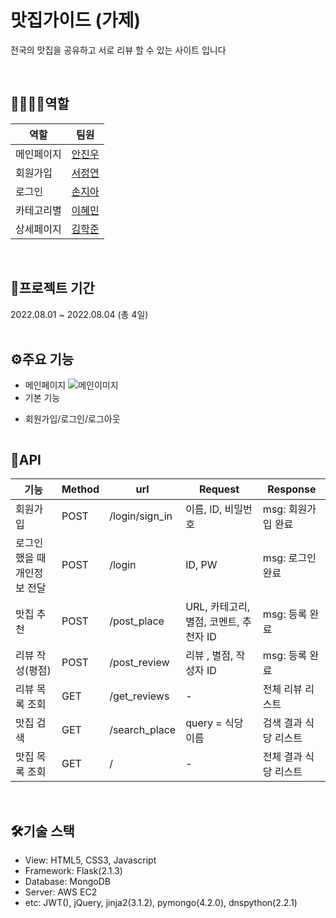 # 맛집가이드 (가제)
전국의 맛집을 공유하고 서로 리뷰 할 수 있는 사이트 입니다

<br/>

## 👨‍👨‍👧‍👦역할
|역할|팀원|
|--|--|
|메인페이지|[안진우](https://github.com/jinu-ahn)|  
|회원가입| [서정연](https://github.com/yeon1128)|  
|로그인|[손지아](https://github.com/JJIaa)|  
|카테고리별|[이혜민](https://github.com/hm5938)|  
|상세페이지|[김학준](https://github.com/lgkrwnsdll)|  
<br/>



## 📆프로젝트 기간
2022.08.01 ~ 2022.08.04 (총 4일)  
<br/>

  
## ⚙️주요 기능
- 메인페이지
![메인이미지]()
- 기본 기능
> 

- 회원가입/로그인/로그아웃
> 
![]()
<br/>


## 📑API
|기능|Method|url|Request|Response|
|------|---|---|---|---|
|회원가입|POST|/login/sign_in|이름, ID, 비밀번호|msg: 회원가입 완료|
|로그인했을 때 개인정보 전달|POST|/login|ID, PW|msg: 로그인 완료|
맛집 추천|POST|/post_place|URL, 카테고리, 별점, 코멘트, 추천자 ID|msg: 등록 완료|
|리뷰 작성(평점)|POST|/post_review|리뷰 , 별점, 작성자 ID|msg: 등록 완료
|리뷰 목록 조회|GET|/get_reviews| - |전체 리뷰 리스트
|맛집 검색|GET|/search_place|query = 식당 이름|검색 결과 식당 리스트|
맛집 목록 조회|GET|/<keyword>|- |전체 결과 식당 리스트|
<br/>
                                      



## 🛠️기술 스택
- View: HTML5, CSS3, Javascript 
- Framework: Flask(2.1.3)
- Database: MongoDB
- Server: AWS EC2
- etc: JWT(), jQuery, jinja2(3.1.2), pymongo(4.2.0), dnspython(2.2.1)
